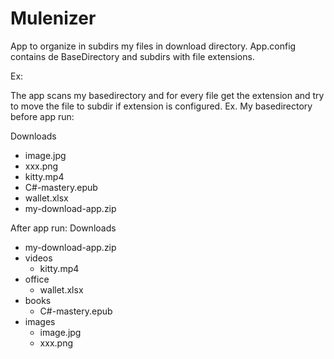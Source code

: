 # Mulenizer

App to organize in subdirs my files in download directory.
App.config contains de BaseDirectory and subdirs with file extensions.

Ex:
  <appSettings>
    <add key="BaseDirectory" value="d:\notebook\downloads" />
    <add key="videos" value="mp4;avi;mpeg" />
    <add key="office" value="xls;xlsx;doc;docx" />
    <add key="pdf" value="pdf" />
    <add key="books" value="mobi;epub" />
    <add key="iso" value="iso" />
    <add key="images" value="jpg;png;jpeg;gif"/>
  </appSettings>

The app scans my basedirectory and for every file get the extension and try to move the file to subdir if extension is configured.
Ex.
My basedirectory before app run:

Downloads
 - image.jpg
 - xxx.png
 - kitty.mp4
 - C#-mastery.epub
 - wallet.xlsx
 - my-download-app.zip
 

After app run:
Downloads
 - my-download-app.zip
 - videos
    - kitty.mp4
 - office
    - wallet.xlsx
 - books
   - C#-mastery.epub
 - images
   - image.jpg
   - xxx.png

   
 
